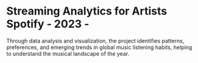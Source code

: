 # Streaming Analytics for Artists Spotify - 2023 -
Through data analysis and visualization, the project identifies patterns, preferences, and emerging trends in global music listening habits, helping to understand the musical landscape of the year.
